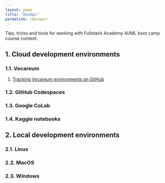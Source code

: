 ```yaml
---
layout: page
title: "DevOps"
permalink: /devops/
---
```


Tips, tricks and tools for working with Fullstack Academy AI/ML boot camp course content.

## 1. Cloud development environments

### 1.1. Vocareum

1. [Tracking Vocareum environments on GitHub](https://github.com/gperdrizet/FSA_devops/blob/main/pages/vocareum/github.md)

### 1.2. GitHub Codespaces

### 1.3. Google CoLab

### 1.4. Kaggle notebooks

## 2. Local development environments

### 2.1. Linux

### 2.2. MacOS

### 2.3. Windows

